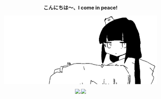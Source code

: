 <h3 align="center">こんにちは〜、I come in peace!</h3>

<p align="center">  
  <!-- <img src="https://raw.githubusercontent.com/yumidev00/yumidev00/master/img/profile.png"/> -->
  <img align="center" src="./src/inabakumori.gif"/>
  <!-- <h3 align="center">You can’t be me so don’t even try ;)</h3> -->
</p>

<!-- GitHub Stats -->

<!-- ![GitHub Stats](https://github-readme-stats.vercel.app/api?username=yumidev00&show_icons=true&theme=graywhite&hide_border=true&show_icons=true)|[![GitHub Streak](https://github-readme-streak-stats.herokuapp.com?user=yumidev00&theme=graywhite&hide_border=true)](https://git.io/streak-stats)
-|-   -->

<p align="center">
  <a href="https://github.com/yumidev00">
    <img align="center"
         height="150em"
         src="https://github-readme-stats.vercel.app/api?username=yumidev00&show_icons=true&include_all_commits=false&count_private=true&theme=graywhite&hide_border=true" />
  </a>
    
  <a href="https://github.com/yumidev00">
    <img align="center"
         height="150em"
         src="https://github-readme-streak-stats.herokuapp.com/?user=yumidev00&theme=graywhite&hide_border=true" />
  </a>
</p>

<!-- / [![GitHub Activity Graph](https://activity-graph.herokuapp.com/graph?username=yumidev00&hide_title=true&bg_color=ffffff&color=708090&line=24292e&point=24292e&area=false&hide_border=true)](https://github.com/yumidev00/YumiDev00) / -->

<!-- / GitHub Stats / -->
